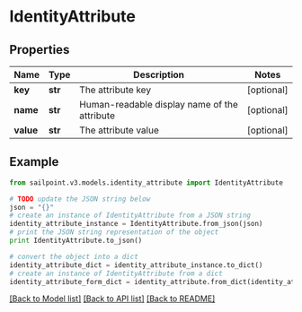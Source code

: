 # IdentityAttribute


## Properties
Name | Type | Description | Notes
------------ | ------------- | ------------- | -------------
**key** | **str** | The attribute key | [optional] 
**name** | **str** | Human-readable display name of the attribute | [optional] 
**value** | **str** | The attribute value | [optional] 

## Example

```python
from sailpoint.v3.models.identity_attribute import IdentityAttribute

# TODO update the JSON string below
json = "{}"
# create an instance of IdentityAttribute from a JSON string
identity_attribute_instance = IdentityAttribute.from_json(json)
# print the JSON string representation of the object
print IdentityAttribute.to_json()

# convert the object into a dict
identity_attribute_dict = identity_attribute_instance.to_dict()
# create an instance of IdentityAttribute from a dict
identity_attribute_form_dict = identity_attribute.from_dict(identity_attribute_dict)
```
[[Back to Model list]](../README.md#documentation-for-models) [[Back to API list]](../README.md#documentation-for-api-endpoints) [[Back to README]](../README.md)


